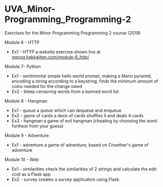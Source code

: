 # UVA_Minor-Programming_Programming-2
Exercises for the Minor Programming Programming 2 course (2019)

Module 6 - HTTP
- Ex1 - HTTP            a website exercise shown live at [mprog.hakkajiten.com/module-6_http/](https://mprog.hakkajiten.com/module-6_http/)

Module 7- Python
- Ex1 - sentimental    simple hello world prompt, making a Mario pyramid, encoding a string according to a keystring, finds the minimum amount of coins needed for the change owed
- Ex2 - bleep          censoring words from a banned word list

Module 8 - Hangman
- Ex1 - queue          a queue which can dequeue and enqueue
- Ex2 - game of cards  a deck of cards shuffles it and deals 4 cards
- Ex3 - hangman        a game of evil hangman (cheating by choosing the word furthest from your guess)

Module 9 - Adventure
- Ex1 - adventure      a game of adventure, based on Crowther's game of adventure

Module 10 - Web
- Ex1 - similarities   check the similarities of 2 strings and calculate the edit cost as a Flask app
- Ex2 - survey         creates a survey application using Flask
